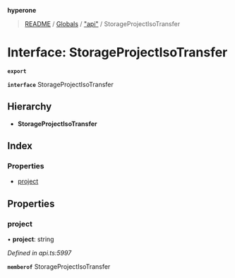 **hyperone**

> [README](../README.md) / [Globals](../globals.md) / ["api"](../modules/_api_.md) / StorageProjectIsoTransfer

# Interface: StorageProjectIsoTransfer

**`export`** 

**`interface`** StorageProjectIsoTransfer

## Hierarchy

* **StorageProjectIsoTransfer**

## Index

### Properties

* [project](_api_.storageprojectisotransfer.md#project)

## Properties

### project

•  **project**: string

*Defined in api.ts:5997*

**`memberof`** StorageProjectIsoTransfer
